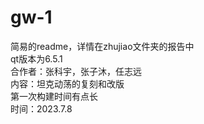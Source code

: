 # gw-1
简易的readme，详情在zhujiao文件夹的报告中  
qt版本为6.5.1  
合作者：张科宇，张子沐，任志远  
内容：坦克动荡的复刻和改版  
第一次构建时间有点长  
时间：2023.7.8  
